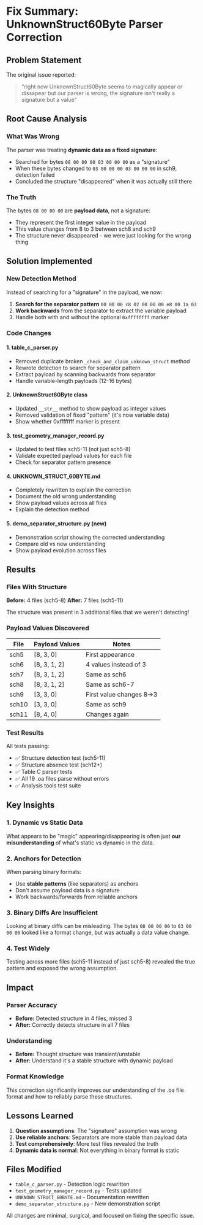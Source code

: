 # Fix Summary: UnknownStruct60Byte Parser Correction

## Problem Statement
The original issue reported:
> "right now UnknownStruct60Byte seems to magically appear or dissapear but our parser is wrong, the signature isn't really a signature but a value"

## Root Cause Analysis

### What Was Wrong
The parser was treating **dynamic data as a fixed signature**:
- Searched for bytes `08 00 00 00 03 00 00 00` as a "signature"
- When these bytes changed to `03 00 00 00 03 00 00 00` in sch9, detection failed
- Concluded the structure "disappeared" when it was actually still there

### The Truth
The bytes `08 00 00 00` are **payload data**, not a signature:
- They represent the first integer value in the payload
- This value changes from 8 to 3 between sch8 and sch9
- The structure never disappeared - we were just looking for the wrong thing

## Solution Implemented

### New Detection Method
Instead of searching for a "signature" in the payload, we now:
1. **Search for the separator pattern** `00 00 00 c8 02 00 00 00 e8 00 1a 03`
2. **Work backwards** from the separator to extract the variable payload
3. Handle both with and without the optional `0xffffffff` marker

### Code Changes

#### 1. table_c_parser.py
- Removed duplicate broken `_check_and_claim_unknown_struct` method
- Rewrote detection to search for separator pattern
- Extract payload by scanning backwards from separator
- Handle variable-length payloads (12-16 bytes)

#### 2. UnknownStruct60Byte class
- Updated `__str__` method to show payload as integer values
- Removed validation of fixed "pattern" (it's now variable data)
- Show whether 0xffffffff marker is present

#### 3. test_geometry_manager_record.py
- Updated to test files sch5-11 (not just sch5-8)
- Validate expected payload values for each file
- Check for separator pattern presence

#### 4. UNKNOWN_STRUCT_60BYTE.md
- Completely rewritten to explain the correction
- Document the old wrong understanding
- Show payload values across all files
- Explain the detection method

#### 5. demo_separator_structure.py (new)
- Demonstration script showing the corrected understanding
- Compare old vs new understanding
- Show payload evolution across files

## Results

### Files With Structure
**Before:** 4 files (sch5-8)
**After:** 7 files (sch5-11)

The structure was present in 3 additional files that we weren't detecting!

### Payload Values Discovered
| File | Payload Values | Notes |
|------|----------------|-------|
| sch5 | [8, 3, 0] | First appearance |
| sch6 | [8, 3, 1, 2] | 4 values instead of 3 |
| sch7 | [8, 3, 1, 2] | Same as sch6 |
| sch8 | [8, 3, 1, 2] | Same as sch6-7 |
| sch9 | [3, 3, 0] | First value changes 8→3 |
| sch10 | [3, 3, 0] | Same as sch9 |
| sch11 | [8, 4, 0] | Changes again |

### Test Results
All tests passing:
- ✅ Structure detection test (sch5-11)
- ✅ Structure absence test (sch12+)
- ✅ Table C parser tests
- ✅ All 19 .oa files parse without errors
- ✅ Analysis tools test suite

## Key Insights

### 1. Dynamic vs Static Data
What appears to be "magic" appearing/disappearing is often just **our misunderstanding** of what's static vs dynamic in the data.

### 2. Anchors for Detection
When parsing binary formats:
- Use **stable patterns** (like separators) as anchors
- Don't assume payload data is a signature
- Work backwards/forwards from reliable anchors

### 3. Binary Diffs Are Insufficient
Looking at binary diffs can be misleading. The bytes `08 00 00 00` to `03 00 00 00` looked like a format change, but was actually a data value change.

### 4. Test Widely
Testing across more files (sch5-11 instead of just sch5-8) revealed the true pattern and exposed the wrong assumption.

## Impact

### Parser Accuracy
- **Before:** Detected structure in 4 files, missed 3
- **After:** Correctly detects structure in all 7 files

### Understanding
- **Before:** Thought structure was transient/unstable
- **After:** Understand it's a stable structure with dynamic payload

### Format Knowledge
This correction significantly improves our understanding of the .oa file format and how to reliably parse these structures.

## Lessons Learned

1. **Question assumptions**: The "signature" assumption was wrong
2. **Use reliable anchors**: Separators are more stable than payload data
3. **Test comprehensively**: More test files revealed the truth
4. **Dynamic data is normal**: Not everything in binary format is static

## Files Modified
- `table_c_parser.py` - Detection logic rewritten
- `test_geometry_manager_record.py` - Tests updated
- `UNKNOWN_STRUCT_60BYTE.md` - Documentation rewritten
- `demo_separator_structure.py` - New demonstration script

All changes are minimal, surgical, and focused on fixing the specific issue.

